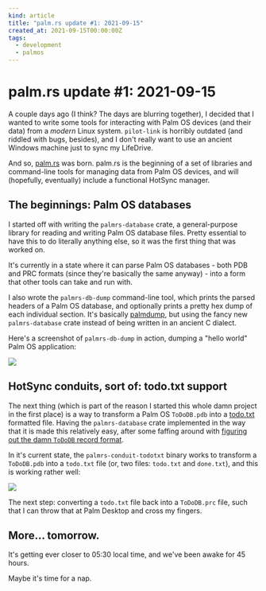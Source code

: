 ```yaml
---
kind: article
title: "palm.rs update #1: 2021-09-15"
created_at: 2021-09-15T00:00:00Z
tags:
  - development
  - palmos
---
```


# palm.rs update #1: 2021-09-15

A couple days ago (I think? The days are blurring together), I decided that I
wanted to write some tools for interacting with Palm OS devices (and their
data) from a _modern_ Linux system. `pilot-link` is horribly outdated (and
riddled with bugs, besides), and I don't really want to use an ancient Windows
machine just to sync my LifeDrive.

And so, [palm.rs][] was born. palm.rs is the beginning of a set of libraries
and command-line tools for managing data from Palm OS devices, and will
(hopefully, eventually) include a functional HotSync manager.


## The beginnings: Palm OS databases

I started off with writing the `palmrs-database` crate, a general-purpose
library for reading and writing Palm OS database files. Pretty essential to
have this to do literally anything else, so it was the first thing that was
worked on.

It's currently in a state where it can parse Palm OS databases - both PDB and
PRC formats (since they're basically the same anyway) - into a form that other
tools can take and run with.

I also wrote the `palmrs-db-dump` command-line tool, which prints the parsed
headers of a Palm OS database, and optionally prints a pretty hex dump of each
individual section. It's basically [palmdump][], but using the fancy new
`palmrs-database` crate instead of being written in an ancient C dialect.

Here's a screenshot of `palmrs-db-dump` in action, dumping a "hello world"
Palm OS application:

[![][ss-dbdump]][ss-dbdump]


## HotSync conduits, sort of: todo.txt support

The next thing (which is part of the reason I started this whole damn project
in the first place) is a way to transform a Palm OS `ToDoDB.pdb` into a
[todo.txt][] formatted file. Having the `palmrs-database` crate implemented in
the way that it is made this relatively easy, after some faffing around with
[figuring out the damn `ToDoDB` record format][db-formats-todo].

In it's current state, the `palmrs-conduit-todotxt` binary works to transform a
`ToDoDB.pdb` into a `todo.txt` file (or, two files: `todo.txt` and `done.txt`),
and this is working rather well:

[![][ss-conduit-todotxt]][ss-conduit-todotxt]

The next step: converting a `todo.txt` file back into a `ToDoDB.prc` file, such
that I can throw that at Palm Desktop and cross my fingers.


## More… tomorrow.

It's getting ever closer to 05:30 local time, and we've been awake for 45 hours.

Maybe it's time for a nap.


[palm.rs]: https://github.com/u1f408/palmrs/
[palmdump]: http://fourmilab.ch/palm/palmdump/
[todo.txt]: https://todotxt.org
[db-formats-todo]: https://catstret.ch/projects/palmos/db-formats/#tododb
[ss-dbdump]: https://oops-all-kittens.sfo2.digitaloceanspaces.com/blog/2021-09-15-050702_761x1025_scrot.png
[ss-conduit-todotxt]: https://oops-all-kittens.sfo2.digitaloceanspaces.com/blog/2021-09-15-045106_963x453_scrot.png
